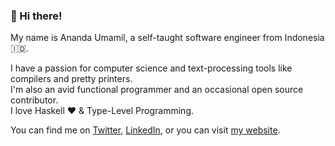 ### 👋 Hi there!

My name is Ananda Umamil, a self-taught software engineer from Indonesia 🇮🇩.

I have a passion for computer science and text-processing tools like compilers and pretty printers.  
I'm also an avid functional programmer and an occasional open source contributor.  
I love Haskell ❤️ & Type-Level Programming.

You can find me on [Twitter](https://twitter.com/zweimach), [LinkedIn](https://www.linkedin.com/in/zweimach), or you can visit [my website](https://zweimach.org).
